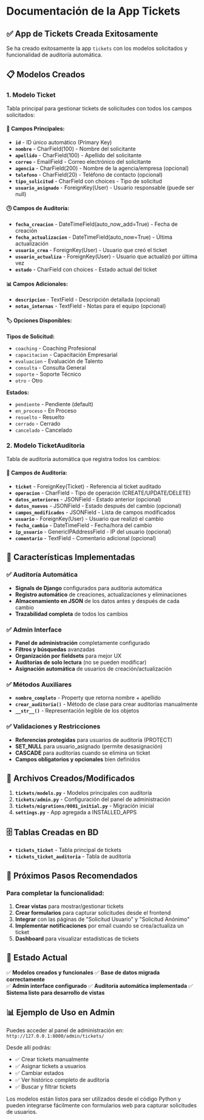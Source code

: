 # Documentación de la App Tickets

## ✅ App de Tickets Creada Exitosamente

Se ha creado exitosamente la app `tickets` con los modelos solicitados y funcionalidad de auditoría automática.

## 📋 Modelos Creados

### 1. **Modelo Ticket**
Tabla principal para gestionar tickets de solicitudes con todos los campos solicitados:

#### 📝 Campos Principales:
- **`id`** - ID único automático (Primary Key)
- **`nombre`** - CharField(100) - Nombre del solicitante
- **`apellido`** - CharField(100) - Apellido del solicitante  
- **`correo`** - EmailField - Correo electrónico del solicitante
- **`agencia`** - CharField(200) - Nombre de la agencia/empresa (opcional)
- **`telefono`** - CharField(20) - Teléfono de contacto (opcional)
- **`tipo_solicitud`** - CharField con choices - Tipo de solicitud
- **`usuario_asignado`** - ForeignKey(User) - Usuario responsable (puede ser null)

#### 🕒 Campos de Auditoría:
- **`fecha_creacion`** - DateTimeField(auto_now_add=True) - Fecha de creación
- **`fecha_actualizacion`** - DateTimeField(auto_now=True) - Última actualización
- **`usuario_crea`** - ForeignKey(User) - Usuario que creó el ticket
- **`usuario_actualiza`** - ForeignKey(User) - Usuario que actualizó por última vez
- **`estado`** - CharField con choices - Estado actual del ticket

#### 📊 Campos Adicionales:
- **`descripcion`** - TextField - Descripción detallada (opcional)
- **`notas_internas`** - TextField - Notas para el equipo (opcional)

#### 🏷️ Opciones Disponibles:

**Tipos de Solicitud:**
- `coaching` - Coaching Profesional
- `capacitacion` - Capacitación Empresarial
- `evaluacion` - Evaluación de Talento
- `consulta` - Consulta General
- `soporte` - Soporte Técnico
- `otro` - Otro

**Estados:**
- `pendiente` - Pendiente (default)
- `en_proceso` - En Proceso
- `resuelto` - Resuelto
- `cerrado` - Cerrado
- `cancelado` - Cancelado

### 2. **Modelo TicketAuditoria**
Tabla de auditoría automática que registra todos los cambios:

#### 📝 Campos de Auditoría:
- **`ticket`** - ForeignKey(Ticket) - Referencia al ticket auditado
- **`operacion`** - CharField - Tipo de operación (CREATE/UPDATE/DELETE)
- **`datos_anteriores`** - JSONField - Estado anterior (opcional)
- **`datos_nuevos`** - JSONField - Estado después del cambio (opcional)
- **`campos_modificados`** - JSONField - Lista de campos modificados
- **`usuario`** - ForeignKey(User) - Usuario que realizó el cambio
- **`fecha_cambio`** - DateTimeField - Fecha/hora del cambio
- **`ip_usuario`** - GenericIPAddressField - IP del usuario (opcional)
- **`comentario`** - TextField - Comentario adicional (opcional)

## 🔧 Características Implementadas

### ✅ **Auditoría Automática**
- **Signals de Django** configurados para auditoría automática
- **Registro automático** de creaciones, actualizaciones y eliminaciones
- **Almacenamiento en JSON** de los datos antes y después de cada cambio
- **Trazabilidad completa** de todos los cambios

### ✅ **Admin Interface**
- **Panel de administración** completamente configurado
- **Filtros y búsquedas** avanzadas
- **Organización por fieldsets** para mejor UX
- **Auditorías de solo lectura** (no se pueden modificar)
- **Asignación automática** de usuarios de creación/actualización

### ✅ **Métodos Auxiliares**
- **`nombre_completo`** - Property que retorna nombre + apellido
- **`crear_auditoria()`** - Método de clase para crear auditorías manualmente
- **`__str__()`** - Representación legible de los objetos

### ✅ **Validaciones y Restricciones**
- **Referencias protegidas** para usuarios de auditoría (PROTECT)
- **SET_NULL** para usuario_asignado (permite desasignación)
- **CASCADE** para auditorías cuando se elimina un ticket
- **Campos obligatorios y opcionales** bien definidos

## 📂 Archivos Creados/Modificados

1. **`tickets/models.py`** - Modelos principales con auditoría
2. **`tickets/admin.py`** - Configuración del panel de administración  
3. **`tickets/migrations/0001_initial.py`** - Migración inicial
4. **`settings.py`** - App agregada a INSTALLED_APPS

## 🗄️ Tablas Creadas en BD

- **`tickets_ticket`** - Tabla principal de tickets
- **`tickets_ticket_auditoria`** - Tabla de auditoría

## 🧪 Próximos Pasos Recomendados

### Para completar la funcionalidad:
1. **Crear vistas** para mostrar/gestionar tickets
2. **Crear formularios** para capturar solicitudes desde el frontend
3. **Integrar** con las páginas de "Solicitud Usuario" y "Solicitud Anónimo"
4. **Implementar notificaciones** por email cuando se crea/actualiza un ticket
5. **Dashboard** para visualizar estadísticas de tickets

## 🎯 **Estado Actual**

✅ **Modelos creados y funcionales**
✅ **Base de datos migrada correctamente**  
✅ **Admin interface configurado**
✅ **Auditoría automática implementada**
✅ **Sistema listo para desarrollo de vistas**

## 📊 **Ejemplo de Uso en Admin**

Puedes acceder al panel de administración en:
`http://127.0.0.1:8000/admin/tickets/`

Desde allí podrás:
- ✅ Crear tickets manualmente
- ✅ Asignar tickets a usuarios
- ✅ Cambiar estados
- ✅ Ver histórico completo de auditoría
- ✅ Buscar y filtrar tickets

Los modelos están listos para ser utilizados desde el código Python y pueden integrarse fácilmente con formularios web para capturar solicitudes de usuarios.